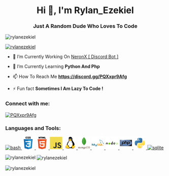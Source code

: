 <h1 align="center">Hi 👋, I'm Rylan_Ezekiel</h1>
<h3 align="center">Just A Random Dude Who Loves To Code</h3>

<p align="left"> <img src="https://komarev.com/ghpvc/?username=rylanezekiel&label=Profile%20views&color=0e75b6&style=flat" alt="rylanezekiel" /> </p>

<p align="left"> <a href="https://github.com/ryo-ma/github-profile-trophy"><img src="https://github-profile-trophy.vercel.app/?username=rylanezekiel" alt="rylanezekiel" /></a> </p>

- 🔭 I’m Currently Working On [NeronX [ Discord Bot ]](https://neronx.myvnc.com/)

- 🌱 I’m Currently Learning **Python And Php**

- 📫 How To Reach Me **https://discord.gg/PQXxpr9Afg**

- ⚡ Fun fact **Sometimes I Am Lazy To Code !**

<h3 align="left">Connect with me:</h3>
<p align="left">
<a href="https://discord.gg/PQXxpr9Afg" target="blank"><img align="center" src="https://raw.githubusercontent.com/rahuldkjain/github-profile-readme-generator/master/src/images/icons/Social/discord.svg" alt="PQXxpr9Afg" height="30" width="40" /></a>
</p>

<h3 align="left">Languages and Tools:</h3>
<p align="left"> <a href="https://www.gnu.org/software/bash/" target="_blank"> <img src="https://www.vectorlogo.zone/logos/gnu_bash/gnu_bash-icon.svg" alt="bash" width="40" height="40"/> </a> <a href="https://www.w3schools.com/css/" target="_blank"> <img src="https://raw.githubusercontent.com/devicons/devicon/master/icons/css3/css3-original-wordmark.svg" alt="css3" width="40" height="40"/> </a> <a href="https://www.w3.org/html/" target="_blank"> <img src="https://raw.githubusercontent.com/devicons/devicon/master/icons/html5/html5-original-wordmark.svg" alt="html5" width="40" height="40"/> </a> <a href="https://developer.mozilla.org/en-US/docs/Web/JavaScript" target="_blank"> <img src="https://raw.githubusercontent.com/devicons/devicon/master/icons/javascript/javascript-original.svg" alt="javascript" width="40" height="40"/> </a> <a href="https://www.linux.org/" target="_blank"> <img src="https://raw.githubusercontent.com/devicons/devicon/master/icons/linux/linux-original.svg" alt="linux" width="40" height="40"/> </a> <a href="https://www.mongodb.com/" target="_blank"> <img src="https://raw.githubusercontent.com/devicons/devicon/master/icons/mongodb/mongodb-original-wordmark.svg" alt="mongodb" width="40" height="40"/> </a> <a href="https://www.mysql.com/" target="_blank"> <img src="https://raw.githubusercontent.com/devicons/devicon/master/icons/mysql/mysql-original-wordmark.svg" alt="mysql" width="40" height="40"/> </a> <a href="https://nodejs.org" target="_blank"> <img src="https://raw.githubusercontent.com/devicons/devicon/master/icons/nodejs/nodejs-original-wordmark.svg" alt="nodejs" width="40" height="40"/> </a> <a href="https://www.php.net" target="_blank"> <img src="https://raw.githubusercontent.com/devicons/devicon/master/icons/php/php-original.svg" alt="php" width="40" height="40"/> </a> <a href="https://www.python.org" target="_blank"> <img src="https://raw.githubusercontent.com/devicons/devicon/master/icons/python/python-original.svg" alt="python" width="40" height="40"/> </a> <a href="https://www.sqlite.org/" target="_blank"> <img src="https://www.vectorlogo.zone/logos/sqlite/sqlite-icon.svg" alt="sqlite" width="40" height="40"/> </a> </p>

<p><img align="left" src="https://github-readme-stats.vercel.app/api/top-langs?username=rylanezekiel&show_icons=true&locale=en&layout=compact" alt="rylanezekiel" /></p>

<p>&nbsp;<img align="center" src="https://github-readme-stats.vercel.app/api?username=rylanezekiel&show_icons=true&locale=en" alt="rylanezekiel" /></p>

<p><img align="center" src="https://github-readme-streak-stats.herokuapp.com/?user=rylanezekiel&" alt="rylanezekiel" /></p>

